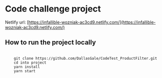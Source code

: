 # Code challenge project
Netlify url: [https://infallible-wozniak-ac3cd9.netlify.com/](https://infallible-wozniak-ac3cd9.netlify.com/)

## How to run the project locally
<pre>
  <code>
    git clone https://github.com/DallasGale/CodeTest_ProductFilter.git
    cd into project
    yarn install
    yarn start
  </code>
</pre>
